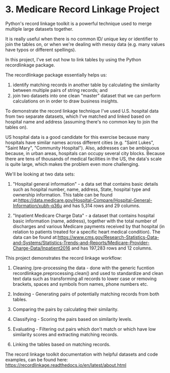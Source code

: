 # 3. Medicare Record Linkage Project

Python's record linkage toolkit is a powerful technique used to merge multiple large datasets together.

It is really useful when there is no common ID/ unique key or identifier to join the tables on, or when we're dealing with messy data (e.g. many values have typos or different spellings).

In this project, I've set out how to link tables by using the Python recordlinkage package.

The recordlinkage package essentially helps us:

1. identify matching records in another table by calculating the similarity between multiple pairs of string records; and
2. join two datasets into one clean "master" dataset that we can perform calculations on in order to draw business insights.

To demonstrate the record linkage technique I've used U.S. hospital data from two separate datasets, which I've matched and linked based on hospital name and address (assuming there's no common key to join the tables on).

US hospital data is a good candidate for this exercise because many hospitals have similar names across different cities (e.g. "Saint Lukes", "Saint Mary", "Community Hospital"). Also, addresses can be ambiguous because, in urban areas, hospitals can occupy several city blocks. Because there are tens of thousands of medical facilities in the US, the data's scale is quite large, which makes the problem even more challenging.

We'll be looking at two data sets:

1. "Hospital general information" - a data set that contains basic details such as hospital number, name, address, State, hospital type and ownership information. This table can be found at:https://data.medicare.gov/Hospital-Compare/Hospital-General-Information/xubh-q36u and has 5,314 rows and 29 columns.

2. "Inpatient Medicare Charge Data" - a dataset that contains hospital basic information (name, address), together with the total number of discharges and various Medicare payments received by that hospital (in relation to patients treated for a specific heart medical condition). The data can be found at:https://www.cms.gov/Research-Statistics-Data-and-Systems/Statistics-Trends-and-Reports/Medicare-Provider-Charge-Data/Inpatient2016 and has 197,283 rows and 12 columns.

This project demonstrates the record linkage workflow:

1. Cleaning /pre-processing the data - done with the generic fucntion recordlinkage.preprocessing.clean() and used to standardize and clean text data such as transforming all records to lower case or removing brackets, spaces and symbols from names, phone numbers etc.

2. Indexing - Generating pairs of potentially matching records from both tables.

3. Comparing the pairs by calculating their similarity.

4. Classifying - Scoring the pairs based on similarity levels.

5. Evaluating - Filtering out pairs which don't match or which have low similarity scores and extracting matching records.

6. Linking the tables based on matching records.

The record linkage toolkit documentation with helpful datasets and code examples, can be found here: https://recordlinkage.readthedocs.io/en/latest/about.html
